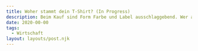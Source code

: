 ```yaml
---
title: Woher stammt dein T-Shirt? (In Progress)
description: Beim Kauf sind Form Farbe und Label ausschlaggebend. Wer achtet im Kleiderladen darauf, wo seine Kleider produziert worden sind? Viele haben aber schon in Verbindung dazu das Stichwort Kinderarbeit und Hungerlöhne gehört.
date: 2020-00-00
tags:
  - Wirtschaft
layout: layouts/post.njk
---
```

